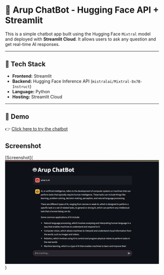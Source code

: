 # 🤖 Arup ChatBot - Hugging Face API + Streamlit

This is a simple chatbot app built using the Hugging Face `Mixtral` model and deployed with **Streamlit Cloud**. It allows users to ask any question and get real-time AI responses.

---

## 🧠 Tech Stack

- **Frontend:** Streamlit
- **Backend:** Hugging Face Inference API (`mistralai/Mixtral-8x7B-Instruct`)
- **Language:** Python
- **Hosting:** Streamlit Cloud

---

## 🚀 Demo

👉 [Click here to try the chatbot](https://arupchat.streamlit.app/)

## Screenshot

[Screenshot](![alt text](image.png))



